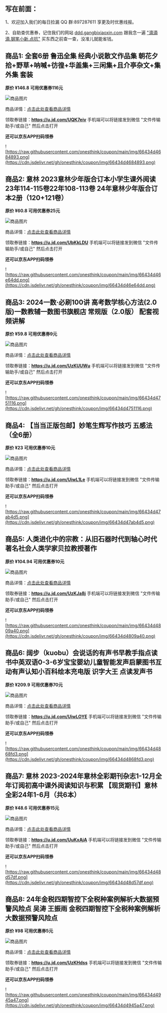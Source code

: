 ## 写在前面：

1、欢迎加入我们的每日捡漏 QQ 群:897287611 享更及时优惠线报。

2、自助查优惠券，记住我们的网站 [ddd.gangbixiaoxin.com](https://ddd.gangbixiaoxin.com) 跟我念一遍 ["滴滴滴.钢笔小新.点抗"](https://ddd.gangbixiaoxin.com) 买东西之前查一查，没准儿就能省钱。

## 商品1: 全套6册 鲁迅全集 经典小说散文作品集 朝花夕拾+野草+呐喊+彷徨+华盖集+三闲集+且介亭杂文+集外集 套装

**原价 ¥146.8 可用优惠券116元**

![商品图片](http://img14.360buyimg.com/n1/jfs/t1/237984/18/15863/115561/663c6ec0F0daecf1f/fd7e9e1142c4fd9d.jpg)

商品详情：[点击此处查看商品详情](https://union-click.jd.com/jdc?e=1003156031&amp;p=JF8BARgJK1olXwMEUF1eD0gXBl8IGloWWwILVF9VD0kUCl9MRANLAjZbERscSkAJHTdNTwcKBlMdBgABFksWAmwOH1IVXA4FVl1UFxJSXzI4TwRGLnZkKTg9bxNvQmhTTjNwK09bAlJROEonAG4IHFITWgALUW5cWEpHAj8JS1olXQYyFTBaCUgTBW04GmsVWwYGU1daDkoQBWYIK1sdWjbV-eaIgvrCi9bchdPC5KHX3eKJlsMnM18LK1sUXAQCUFlcCksnM284GGtLMwdRUl1fDEoUbTJOHAhPCl8DOl5aAUIWC2Y4GVoUXwQyZG4mbRNXdAgLeTpTKQVUNx41URtEADVIRFJ7X314Nhc9cUNOcQYKTR9TPnlVZF5t)

领取券链接：**https://u.jd.com/UQK7eiv** 手机端可以将链接发到微信 "文件传输助手/或自己" 然后点击打开

**还可以京东APP扫码领券**

![https://raw.githubusercontent.com/onesthink/coupon/main/img/66434d4684893.png](https://cdn.jsdelivr.net/gh/onesthink/coupon/img/66434d4684893.png)

## 商品2: 意林 2023意林少年版合订本小学生课外阅读23年114-115卷22年108-113卷 24年意林少年版合订本2册（120+121卷）

**原价 ¥60.8 可用优惠券25元**

![商品图片](http://img14.360buyimg.com/n1/jfs/t1/107140/4/48283/169073/66262d94F0d70aaea/424befcfcd643e4e.jpg)

商品详情：[点击此处查看商品详情](https://union-click.jd.com/jdc?e=1003156031&amp;p=JF8BARoJK1olXwMEVlZYCU0TAF8IGlodVA8KUF9VDE8XAF9MRANLAjZbERscSkAJHTdNTwcKBlMdBgABFksWAmcBElMRXA4GUF5eFxJSXzI4eRlMR3UEAjc9bzV-Yj90UiB9IAZjElJROEonAG4IHFITWgALUW5cWEpHAj8JS1olXQYyFTBdC08fA2kMHGsUbQYEVFpaAUwRAmYME1klXQ4FZInwsJ6dsrqAoo-L1dG784vUtJ-Ji184K1glXQcDVl5ZD0oVA184G2sWbVhsVQ1bC0sTBD1mRh0SDlxUEwkzCEweC2kPHGsXXAcAVm5tODdwdiZJWzh0FnVZVSQ8bBt-fAsMfR4cXWgAKTU9agp-ZCdaWAYQAUBKPBhtCHs)

领取券链接：**https://u.jd.com/UbKkLDU** 手机端可以将链接发到微信 "文件传输助手/或自己" 然后点击打开

**还可以京东APP扫码领券**

![https://raw.githubusercontent.com/onesthink/coupon/main/img/66434d46e64dd.png](https://cdn.jsdelivr.net/gh/onesthink/coupon/img/66434d46e64dd.png)

## 商品3: 2024一数·必刷100讲 高考数学核心方法(2.0版)一数教辅一数图书旗舰店 常规版（2.0版） 配套视频讲解

**原价 ¥59.8 可用优惠券9元**

![商品图片](http://img14.360buyimg.com/n1/jfs/t1/172444/14/42058/112599/65222831Fda8ef14e/9b5058490cff7136.jpg)

商品详情：[点击此处查看商品详情](https://union-click.jd.com/jdc?e=1003156031&amp;p=JF8BARoJK1olXwQEU1pYAUgTCl8IGlocWwEKUVZUCU0RCl9MRANLAjZbERscSkAJHTdNTwcKBlMdBgABFksWAmYOHFMQVQ8DUlhUFxJSXzI4T11KPG55Lzc_bikeWxRhcgJAPhhDJFJROEonAG4IHFITWgALUW5cWEpHAj8JS1olXQYyFTBdDUsWC28PHGsUbQYEVFpaAUwRA2wNElMlXQ4FZInwsJ6dsrqAoo-L1dG784vUtJ-Ji184K1glXQcDVl5ZD0oVA184G2sWbVhsVQ1UDx8QBDxmRh0SDlxZEwAzCEoeCmsBGmsXXAcAVm5tOD9gczJBSA9IBgZcEgleCDxfYw1ScChXAWgANS4dDDlOeypfcBxiX3lkVyBtCHs)

领取券链接：**https://u.jd.com/UzKUUWu** 手机端可以将链接发到微信 "文件传输助手/或自己" 然后点击打开

**还可以京东APP扫码领券**

![https://raw.githubusercontent.com/onesthink/coupon/main/img/66434d4751116.png](https://cdn.jsdelivr.net/gh/onesthink/coupon/img/66434d4751116.png)

## 商品4: 【当当正版包邮】妙笔生辉写作技巧 五感法（全6册）

**原价 ¥23 可用优惠券10元**

![商品图片](http://img14.360buyimg.com/n1/jfs/t1/133761/13/38985/194688/66123008Fd6e7f39a/c333a55f83955bdc.jpg)

商品详情：[点击此处查看商品详情](https://union-click.jd.com/jdc?e=1003156031&amp;p=JF8BARoJK1olXwMEUFdUAEkTBF8IGlsUXAMKVVhdCE0QA19MRANLAjZbERscSkAJHTdNTwcKBlMdBgABFksWA24JHlMUWwYCUlldFxJSXzI4WD9sBWZ_ATw4XUxhaiRee1xwJgMYAlJROEonAG4IHFITWgALUW5cWEpHAj8JS1olXQYyFTBdC00QB2kPGGsUbQYEVFpaAUwRA20BHFIlXQ4FZInwsJ6dsrqAoo-L1dG784vUtJ-Ji184K1glXQcDVl5ZD0oVA184G2sWbVhsVQ1dX0gXAmlmRh0SDlxYHRYzCEweBWwNH2sXXAcAVm5tOAsXWhZtZzJJA1J5JzVYQxlzAx97UiMSOGgFFBhUaCtWShsJSz1GH1AHI15tCHs)

领取券链接：**https://u.jd.com/UiwL1Le** 手机端可以将链接发到微信 "文件传输助手/或自己" 然后点击打开

**还可以京东APP扫码领券**

![https://raw.githubusercontent.com/onesthink/coupon/main/img/66434d47ab4d5.png](https://cdn.jsdelivr.net/gh/onesthink/coupon/img/66434d47ab4d5.png)

## 商品5: 人类进化中的宗教：从旧石器时代到轴心时代 著名社会人类学家贝拉教授著作

**原价 ¥104.94 可用优惠券10元**

![商品图片](http://img14.360buyimg.com/n1/jfs/t1/104582/10/49483/118857/6616008aF5f3341dc/5e9eb0f427783a5a.jpg)

商品详情：[点击此处查看商品详情](https://union-click.jd.com/jdc?e=1003156031&amp;p=JF8BARMJK1olXwMFXV1UAEkeAl8IHl8QXwYCVW4ZVxNJXF9RXh5UHw0cSgYYXBcIWDoXSQVJQwYHUFtfCEsWHDZNRwYlKX5YHSoNfxt3XRluRBgTGXRCSigWeEcbM244GFoVWg8EU1hUDXsWU25YGgsUDQcyVF5tWiXPtdnQvuoJiayNgdbKOEonA2kIH1wcWgACUldeC3sXC2g4zPatiIyzgdbk3NWf1NavztKpiZiKZG5tC3sXAm4KG18SXAQCZG5dOEgnXQEJSFwQDQdSVTAATkxEWTBDRzUVXQ8FUFpVOEkWAm0KK2slJ3BWHR0pXi0WRDx6eydGC0RxIlslQU5QbW1yZhpmPGB7AQAUQTF-QyZvGWsVbQ)

领取券链接：**https://u.jd.com/UzKJa8j** 手机端可以将链接发到微信 "文件传输助手/或自己" 然后点击打开

**还可以京东APP扫码领券**

![https://raw.githubusercontent.com/onesthink/coupon/main/img/66434d4809a40.png](https://cdn.jsdelivr.net/gh/onesthink/coupon/img/66434d4809a40.png)

## 商品6: 阔步（kuobu）会说话的有声书早教手指点读书中英双语0-3-6岁宝宝婴幼儿童智能发声启蒙图书互动有声认知小百科绘本充电版 识字大王 点读发声书

**原价 ¥209.9 可用优惠券70元**

![商品图片](http://img14.360buyimg.com/n1/jfs/t1/192947/32/30571/130461/637ddaa7E8b690428/fe0859af4fe4193b.jpg)

商品详情：[点击此处查看商品详情](https://union-click.jd.com/jdc?e=1003156031&amp;p=JF8BARoJK1olXwMEUFteDEgfB18IGloQWgcAVldYD04SC19MRANLAjZbERscSkAJHTdNTwcKBlMdBgABFksWAmoPGlkXVAMFUVtVFxJSXzI4aVp9WlBcFgY_bTVVXgl2Wj9mBgMBJFJROEonAG4IHFITWgALUW5cWEpHAj8JS1olXQYyFTBdCUkQBG8JHmsUbQYEVFpaAUwRAG8OE1glXQ4FZInwsJ6dsrqAoo-L1dG784vUtJ-Ji184K1glXQcDVl5ZD0oVA184G2sWbVhsVQ1bCkpECm5mRh0SDlxBVBozCEseBWsKHGsXXAcAVm5tOBJ3XRtxfAtpHQVLBD4_ChQSahYJEiRMBmgAERYqTg1gAhdgeh9RB1oEURZtCHs)

领取券链接：**https://u.jd.com/UiwLOYE** 手机端可以将链接发到微信 "文件传输助手/或自己" 然后点击打开

**还可以京东APP扫码领券**

![https://raw.githubusercontent.com/onesthink/coupon/main/img/66434d4868fd3.png](https://cdn.jsdelivr.net/gh/onesthink/coupon/img/66434d4868fd3.png)

## 商品7: 意林 2023-2024年意林全彩期刊杂志1-12月全年订阅初高中课外阅读知识与积累 【现货期刊】意林全彩24年1-6月（共6本）

**原价 ¥48.6 可用优惠券15元**

![商品图片](http://img14.360buyimg.com/n1/jfs/t1/163342/15/45039/182997/663ed0c2Fb517fbf3/ac433ccfcb05ef66.jpg)

商品详情：[点击此处查看商品详情](https://union-click.jd.com/jdc?e=1003156031&amp;p=JF8BARoJK1olXwMEVlZYCU0TAF8IGloTXAIHUl9cDUwXB19MRANLAjZbERscSkAJHTdNTwcKBlMdBgABFksWAmkJH14TXAcHU15ZFxJSXzI4HBtqHmRXUCw-UgtfUz9qfihxWlFeNFJROEonAG4IHFITWgALUW5cWEpHAj8JS1olXQYyFTBdC08fA2kMHGsUbQYEVFpaAUwRAG0MHV0lXQ4FZInwsJ6dsrqAoo-L1dG784vUtJ-Ji184K1glXQcDVl5ZD0oVA184G2sWbVhsVQ1aDUMWCj9mRh0SDlxAAwEzCEseBGcJHWsXXAcAVm5tOD5QXRZOWAJAVQJJCQo8Uh1IARxJYDlrGmgAJyFcbD9yBWYOXy1iXm12LRdtCHs)

领取券链接：**https://u.jd.com/UuKxAjA** 手机端可以将链接发到微信 "文件传输助手/或自己" 然后点击打开

**还可以京东APP扫码领券**

![https://raw.githubusercontent.com/onesthink/coupon/main/img/66434d48d57df.png](https://cdn.jsdelivr.net/gh/onesthink/coupon/img/66434d48d57df.png)

## 商品8: 24年金税四期智控下全税种案例解析大数据预警风险点  吴涛 王振雨 金税四期智控下全税种案例解析大数据预警风险点

**原价 ¥98 可用优惠券5元**

![商品图片](http://img14.360buyimg.com/n1/jfs/t1/166987/2/38310/253813/66384b48Fcb547e3e/933db99d00f826a8.jpg)

商品详情：[点击此处查看商品详情](https://union-click.jd.com/jdc?e=1003156031&amp;p=JF8BARoJK1olXwMBXF1aCE0fCl8IGlsUXg8FVllcC0oXAV9MRANLAjZbERscSkAJHTdNTwcKBlMdBgABFksWA24LElwXWgcBVV5fFxJSXzI4aSN-FGcEVjs4AClpWgYWTS1TBFB9NFJROEonAG4IHFITWgALUW5cWEpHAj8JS1olXQYyFTBdCEIeB2cOGWsUbQYEVFpaAUwRAGsNHF4lXQ4FZInwsJ6dsrqAoo-L1dG784vUtJ-Ji184K1glXQcDVl5ZD0oVA184G2sWbVhsVQ1VCE0fCmxmRh0SDlxHEl0zCE8WBG4NGmsXXAcAVm5tOAhLYWhuaB8VIV1UVAwWUw5XCxAOZgwXWmgACh8oSy9-SCl3eR1tVX9cEShtCHs)

领取券链接：**https://u.jd.com/UzKHdss** 手机端可以将链接发到微信 "文件传输助手/或自己" 然后点击打开

**还可以京东APP扫码领券**

![https://raw.githubusercontent.com/onesthink/coupon/main/img/66434d4945a47.png](https://cdn.jsdelivr.net/gh/onesthink/coupon/img/66434d4945a47.png)

